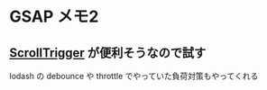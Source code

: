 # GSAP メモ2

## [ScrollTrigger](https://greensock.com/docs/v3/Plugins/ScrollTrigger) が便利そうなので試す

lodash の debounce や throttle でやっていた負荷対策もやってくれる

